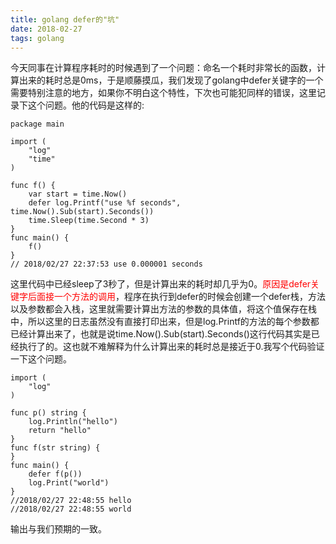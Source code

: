 ```yaml
---
title: golang defer的"坑"
date: 2018-02-27
tags: golang
---
```


今天同事在计算程序耗时的时候遇到了一个问题：命名一个耗时非常长的函数，计算出来的耗时总是0ms，于是顺藤摸瓜，我们发现了golang中defer关键字的一个需要特别注意的地方，如果你不明白这个特性，下次也可能犯同样的错误，这里记录下这个问题。他的代码是这样的:
```golang
package main

import (
	"log"
	"time"
)

func f() {
	var start = time.Now()
	defer log.Printf("use %f seconds", time.Now().Sub(start).Seconds())
	time.Sleep(time.Second * 3)
}
func main() {
	f()
}
// 2018/02/27 22:37:53 use 0.000001 seconds
```
这里代码中已经sleep了3秒了，但是计算出来的耗时却几乎为0。<span style="color:red">原因是defer关键字后面接一个方法的调用</span>，程序在执行到defer的时候会创建一个defer栈，方法以及参数都会入栈，这里就需要计算出方法的参数的具体值，将这个值保存在栈中，所以这里的日志虽然没有直接打印出来，但是log.Printf的方法的每个参数都已经计算出来了，也就是说time.Now().Sub(start).Seconds()这行代码其实是已经执行了的。这也就不难解释为什么计算出来的耗时总是接近于0.我写个代码验证一下这个问题。

```golang
import (
	"log"
)

func p() string {
	log.Println("hello")
	return "hello"
}
func f(str string) {
}
func main() {
	defer f(p())
	log.Print("world")
}
//2018/02/27 22:48:55 hello
//2018/02/27 22:48:55 world
```
输出与我们预期的一致。